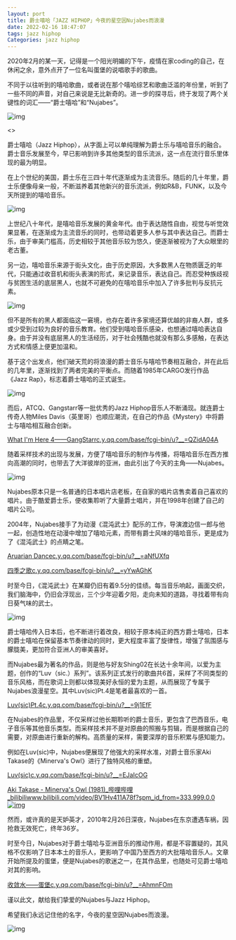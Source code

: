 ```yaml
---
layout: port
title: 爵士嘻哈「JAZZ HIPHOP」今夜的星空因Nujabes而浪漫
date: 2022-02-16 18:47:07
tags: jazz hiphop
Categories: jazz hiphop
---
```




2020年2月的某一天，记得是一个阳光明媚的下午，疫情在家coding的自己，在休闲之余，意外点开了一位名叫蛋堡的说唱歌手的歌曲。

不同于以往听到的嘻哈歌曲，或者说在那个嘻哈综艺和歌曲泛滥的年份里，听到了一些不同的声音，对自己来说是无比新奇的。进一步的探寻后，终于发现了两个关键性的词汇——“爵士嘻哈”和“Nujabes”。 

![img](https://pic4.zhimg.com/80/v2-fe022cf3c30473a93cb7d7f61f4c7c07_720w.jpg)



<<!--more-->>

爵士嘻哈（Jazz Hiphop），从字面上可以单纯理解为爵士乐与嘻哈音乐的融合。爵士音乐发展至今，早已影响到许多其他类型的音乐流派，这一点在流行音乐里体现的最为明显。



在上个世纪的美国，爵士乐在三四十年代逐渐成为主流音乐。随后的几十年里，爵士乐便像母亲一般，不断滋养着其他新兴的音乐流派，例如R&B，FUNK，以及今天所提到的嘻哈音乐。

![img](https://pic2.zhimg.com/80/v2-d10e2ab755713c1083c95a04bfe44f59_720w.jpg)

上世纪八十年代，是嘻哈音乐发展的黄金年代。由于表达随性自由，视觉与听觉效果显著，在逐渐成为主流音乐的同时，也带动着更多人参与其中表达自己。而爵士乐，由于审美门槛高，历史相较于其他音乐较为悠久，便逐渐被视为了大众眼里的老古董。

另一边，嘻哈音乐来源于街头文化，由于历史原因，大多数黑人在物质匮乏的年代，只能通过收音机和街头表演的形式，来记录音乐，表达自己。而忍受种族歧视与贫困生活的底层黑人，也就不可避免的在嘻哈音乐中加入了许多批判与反抗元素。



![img](https://pic4.zhimg.com/80/v2-2786f23be7840bbb1834c9c7716bc0eb_720w.jpg)



但不是所有的黑人都面临这一窘境，也存在着许多家境还算优越的非裔人群，或多或少受到过较为良好的音乐教育。他们受到嘻哈音乐感染，也想通过嘻哈表达自身。由于并没有底层黑人的生活经历，对于社会残酷也就没有那么多感触，在表达方式和情感上便更加温和。

基于这个出发点，他们破天荒的将浪漫的爵士音乐与嘻哈节奏相互融合，并在此后的几年里，逐渐找到了两者完美的平衡点。而随着1985年CARGO发行作品《Jazz Rap》，标志着爵士嘻哈的正式诞生。



![img](https://pic4.zhimg.com/80/v2-f3fea63cf5193c026d0187b32f9d651b_720w.jpg)



而后，ATCQ、Gangstarr等一批优秀的Jazz Hiphop音乐人不断涌现。就连爵士传奇人物Miles Davis（英里哥）也顺应潮流，在自己的作品《Mystery》中将爵士与嘻哈相互融合创新。

[What I'm Here 4——GangStarrc.y.qq.com/base/fcgi-bin/u?__=QZidA04A](https://link.zhihu.com/?target=https%3A//c.y.qq.com/base/fcgi-bin/u%3F__%3DQZidA04A)

随着采样技术的出现与发展，方便了嘻哈音乐的制作与传播，将嘻哈音乐在西方推向高潮的同时，也带去了大洋彼岸的亚洲，由此引出了今天的主角——Nujabes。



![img](https://pic1.zhimg.com/80/v2-cb96509dfe8b3c7dc1ec0d198a47a5a0_720w.jpg)

Nujabes原本只是一名普通的日本唱片店老板，在自家的唱片店售卖着自己喜欢的唱片。由于酷爱爵士乐，便收集聆听了大量爵士唱片，并在1998年创建了自己的唱片公司。

2004年，Nujabes接手了为动漫《混沌武士》配乐的工作，导演渡边信一郎与他一起，创造性地在动漫中增加了嘻哈元素，而带有爵士风味的嘻哈音乐，更是成为了《混沌武士》的点睛之笔。

[Aruarian Dancec.y.qq.com/base/fcgi-bin/u?__=aNfUXfq](https://link.zhihu.com/?target=https%3A//c.y.qq.com/base/fcgi-bin/u%3F__%3DaNfUXfq)

[四季之歌c.y.qq.com/base/fcgi-bin/u?__=yYwAGhK](https://link.zhihu.com/?target=https%3A//c.y.qq.com/base/fcgi-bin/u%3F__%3DyYwAGhK)

时至今日，《混沌武士》在某瓣仍旧有着9.5分的佳绩。每当音乐响起，画面交织，我们脑海中，仍旧会浮现出，三个少年迎着夕阳，走向未知的道路，寻找着带有向日葵气味的武士。





![img](https://pic4.zhimg.com/80/v2-bc41ac777114ce1bb68533d363b6427f_720w.jpg)





爵士嘻哈传入日本后，也不断进行着改良，相较于原本纯正的西方爵士嘻哈，日本的爵士嘻哈在保留基本节奏律动的同时，更大程度丰富了旋律性，增强了氛围感与朦胧美，更加符合亚洲人的审美喜好。

而Nujabes最为著名的作品，则是他与好友Shing02在长达十余年间，以爱为主题，创作的“Luv（sic.）系列”。该系列正式发行的歌曲共6首，采样了不同类型的音乐风格，而在歌词上则都以体现美好永恒的爱为主题，从而展现了专属于Nujabes浪漫星空。其中Luv(sic)Pt.4是笔者最喜欢的一首。

[Luv(sic)Pt.4c.y.qq.com/base/fcgi-bin/u?__=9j1EfF](https://link.zhihu.com/?target=https%3A//c.y.qq.com/base/fcgi-bin/u%3F__%3D9j1EfF)

在Nujabes的作品里，不仅采样过他长期聆听的爵士音乐，更包含了巴西音乐，电子音乐等其他音乐类型。而采样技术并不是对原曲的照搬与剪辑，而是根据自己的需要，对原曲进行重新的解构。高质量的采样，需要深厚的音乐积累与感知能力。



例如在Luv(sic)中，Nujabes便展现了他强大的采样水准，对爵士音乐家Aki Takase的《Minerva's Owl》进行了独特风格的重塑。

[Luv(sic)c.y.qq.com/base/fcgi-bin/u?__=EJaIcOG](https://link.zhihu.com/?target=https%3A//c.y.qq.com/base/fcgi-bin/u%3F__%3DEJaIcOG)



[Aki Takase - Minerva's Owl (1981)_哔哩哔哩_bilibiliwww.bilibili.com/video/BV1Hv411A78f?spm_id_from=333.999.0.0![img](https://pic1.zhimg.com/v2-40ac808bc9bd2a933878312d46558d38_180x120.jpg)](https://link.zhihu.com/?target=https%3A//www.bilibili.com/video/BV1Hv411A78f%3Fspm_id_from%3D333.999.0.0)



然而，或许真的是天妒英才，2010年2月26日深夜，Nujabes在东京遭遇车祸，因抢救无效死亡，终年36岁。

时至今日，Nujabes对于爵士嘻哈与亚洲音乐的推动作用，都是不容置疑的，其风格不仅影响了日本本土的音乐人，更影响了中国乃至西方的大批嘻哈音乐人。文章开始所提及的蛋堡，便是Nujabes的歌迷之一，在其作品里，也随处可见爵士嘻哈对其的影响。

[收敛水——蛋堡c.y.qq.com/base/fcgi-bin/u?__=AhmnFOm](https://link.zhihu.com/?target=https%3A//c.y.qq.com/base/fcgi-bin/u%3F__%3DAhmnFOm)



谨以此文，献给我们挚爱的Nujabes与Jazz Hiphop。

希望我们永远记住他的名字，今夜的星空因Nujabes而浪漫。





![img](https://pic2.zhimg.com/80/v2-8efab9004234c4205eb53ff69ef0d1c1_720w.jpg)
